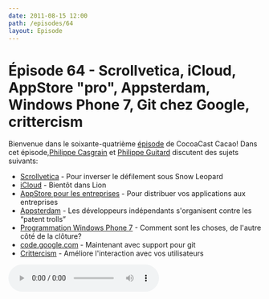 ```yaml
---
date: 2011-08-15 12:00
path: /episodes/64
layout: Episode
---
```

# Épisode 64 - Scrollvetica, iCloud, AppStore \"pro\", Appsterdam, Windows Phone 7, Git chez Google, crittercism
<p>Bienvenue dans le soixante-quatrième <a href="https://archive.org/download/cacaocast/cacaocast_64.mp3" title="CocoaCast Cacao Episode 64">épisode</a> de CocoaCast Cacao! Dans cet épisode,<a href="http://www.twitter.com/philippec" title="Philippe Casgrain sur Twitter">Philippe Casgrain</a> et <a href="http://www.twitter.com/philippeguitard" title="Philippe Guitard sur Twitter">Philippe Guitard</a> discutent des sujets suivants:</p>
<ul><li><a href="https://github.com/correia/Scrollvetica" title="Scrollvetica">Scrollvetica</a> - Pour inverser le défilement sous Snow Leopard</li>
<li><a href="http://developer.apple.com/library/mac/#releasenotes/MacOSX/WhatsNewInOSX/Articles/MacOSX10_7.html#//apple_ref/doc/uid/TP40010355-SW5" title="iCloud">iCloud</a> - Bientôt dans Lion</li>
<li><a href="http://www.apple.com/business/vpp/" title="AppStore pour les entreprises">AppStore pour les entreprises</a> - Pour distribuer vos applications aux entreprises</li>
<li><a href="http://mur.mu.rs/?p=303" title="Appsterdam">Appsterdam</a> - Les développeurs indépendants s'organisent contre les &ldquo;patent trolls&rdquo;</li>
<li><a href="http://blogs.msdn.com/b/microsoft_press/archive/2010/10/28/free-ebook-programming-windows-phone-7-by-charles-petzold.aspx" title="Programmation Windows Phone 7">Programmation Windows Phone 7</a> - Comment sont les choses, de l'autre côté de la clôture?</li>
<li><a href="https://code.google.com/p/support/issues/detail?id=2454#c43" title="code.google.com">code.google.com</a> - Maintenant avec support pour git</li>
<li><a href="http://www.crittercism.com/" title="Crittercism">Crittercism</a> - Améliore l'interaction avec vos utilisateurs</li>
</ul>
<p><audio controls><source src="https://archive.org/download/cacaocast/cacaocast_64.mp3" type="audio/mpeg"><source src="https://archive.org/download/cacaocast/cacaocast_64.mp3" type="audio/mp4">Votre navigateur ne supporte pas l'élément audio / Your browser does not support the audio element.</audio></p>
